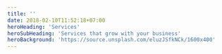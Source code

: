 ```yaml
---
title: ''
date: 2018-02-10T11:52:18+07:00
heroHeading: 'Services'
heroSubHeading: 'Services that grow with your business'
heroBackground: 'https://source.unsplash.com/eluzJSfkNCk/1600x400'
---
```

